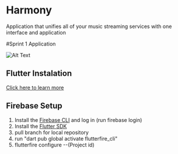 # Harmony
Application that unifies all of your music streaming services with one interface and application

#Sprint 1 Application

![Alt Text](https://media1.giphy.com/media/v1.Y2lkPTc5MGI3NjExYjhoeGxwNmp2bGdiamx3Z2RtaTZ0MWI1cHFsYXBxeXRvNmg0cG80NyZlcD12MV9pbnRlcm5hbF9naWZfYnlfaWQmY3Q9Zw/g2z1lhDcDC9kkCOsBC/giphy.gif)

## Flutter Instalation
[Click here to learn more](https://docs.flutter.dev/get-started/install)

## Firebase Setup
1. Install the [Firebase CLI](https://firebase.google.com/docs/cli?hl=en&authuser=0#install_the_firebase_cli) and log in (run firebase login)
2. Install the [Flutter SDK](https://docs.flutter.dev/get-started/install)
3. pull branch for local repository
4. run "dart pub global activate flutterfire_cli"
5. flutterfire configure --(Project id)

